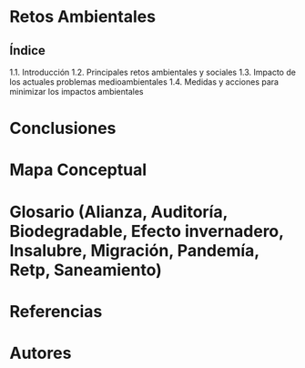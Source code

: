 # Retos Ambientales

## Índice
1.1. Introducción
1.2. Principales retos ambientales y sociales
1.3. Impacto de los actuales problemas medioambientales
1.4. Medidas y acciones para minimizar los impactos ambientales

# Conclusiones
# Mapa Conceptual
# Glosario (Alianza, Auditoría, Biodegradable, Efecto invernadero, Insalubre, Migración, Pandemía, Retp, Saneamiento)
# Referencias
# Autores
